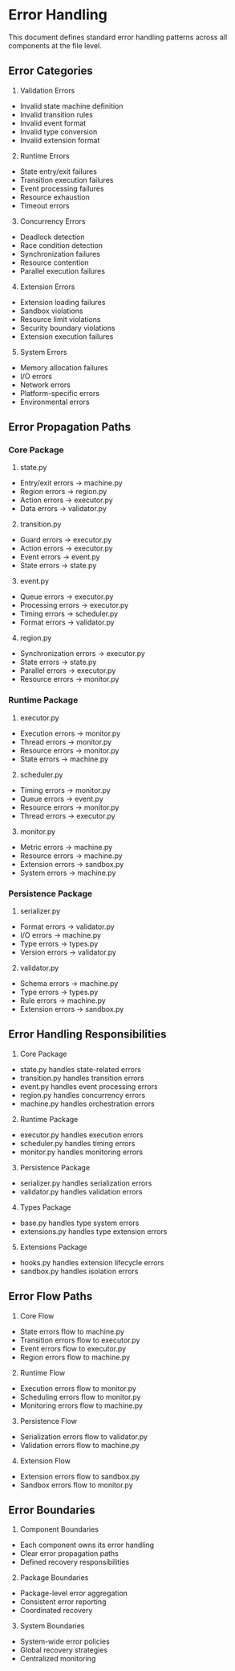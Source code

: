# Error Handling

This document defines standard error handling patterns across all components at the file level.

## Error Categories

1. Validation Errors

- Invalid state machine definition
- Invalid transition rules
- Invalid event format
- Invalid type conversion
- Invalid extension format

2. Runtime Errors

- State entry/exit failures
- Transition execution failures
- Event processing failures
- Resource exhaustion
- Timeout errors

3. Concurrency Errors

- Deadlock detection
- Race condition detection
- Synchronization failures
- Resource contention
- Parallel execution failures

4. Extension Errors

- Extension loading failures
- Sandbox violations
- Resource limit violations
- Security boundary violations
- Extension execution failures

5. System Errors

- Memory allocation failures
- I/O errors
- Network errors
- Platform-specific errors
- Environmental errors

## Error Propagation Paths

### Core Package

1. state.py

- Entry/exit errors -> machine.py
- Region errors -> region.py
- Action errors -> executor.py
- Data errors -> validator.py

2. transition.py

- Guard errors -> executor.py
- Action errors -> executor.py
- Event errors -> event.py
- State errors -> state.py

3. event.py

- Queue errors -> executor.py
- Processing errors -> executor.py
- Timing errors -> scheduler.py
- Format errors -> validator.py

4. region.py

- Synchronization errors -> executor.py
- State errors -> state.py
- Parallel errors -> executor.py
- Resource errors -> monitor.py

### Runtime Package

1. executor.py

- Execution errors -> monitor.py
- Thread errors -> monitor.py
- Resource errors -> monitor.py
- State errors -> machine.py

2. scheduler.py

- Timing errors -> monitor.py
- Queue errors -> event.py
- Resource errors -> monitor.py
- Thread errors -> executor.py

3. monitor.py

- Metric errors -> machine.py
- Resource errors -> machine.py
- Extension errors -> sandbox.py
- System errors -> machine.py

### Persistence Package

1. serializer.py

- Format errors -> validator.py
- I/O errors -> machine.py
- Type errors -> types.py
- Version errors -> validator.py

2. validator.py

- Schema errors -> machine.py
- Type errors -> types.py
- Rule errors -> machine.py
- Extension errors -> sandbox.py

## Error Handling Responsibilities

1. Core Package

- state.py handles state-related errors
- transition.py handles transition errors
- event.py handles event processing errors
- region.py handles concurrency errors
- machine.py handles orchestration errors

2. Runtime Package

- executor.py handles execution errors
- scheduler.py handles timing errors
- monitor.py handles monitoring errors

3. Persistence Package

- serializer.py handles serialization errors
- validator.py handles validation errors

4. Types Package

- base.py handles type system errors
- extensions.py handles type extension errors

5. Extensions Package

- hooks.py handles extension lifecycle errors
- sandbox.py handles isolation errors

## Error Flow Paths

1. Core Flow

- State errors flow to machine.py
- Transition errors flow to executor.py
- Event errors flow to executor.py
- Region errors flow to machine.py

2. Runtime Flow

- Execution errors flow to monitor.py
- Scheduling errors flow to monitor.py
- Monitoring errors flow to machine.py

3. Persistence Flow

- Serialization errors flow to validator.py
- Validation errors flow to machine.py

4. Extension Flow

- Extension errors flow to sandbox.py
- Sandbox errors flow to monitor.py

## Error Boundaries

1. Component Boundaries

- Each component owns its error handling
- Clear error propagation paths
- Defined recovery responsibilities

2. Package Boundaries

- Package-level error aggregation
- Consistent error reporting
- Coordinated recovery

3. System Boundaries

- System-wide error policies
- Global recovery strategies
- Centralized monitoring
